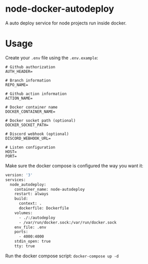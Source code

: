 # node-docker-autodeploy
A auto deploy service for node projects run inside docker.

# Usage
Create your `.env` file using the `.env.example`:

```dotenv
# Github authorization
AUTH_HEADER=

# Branch information
REPO_NAME=

# Github action information
ACTION_NAME=

# Docker container name
DOCKER_CONTAINER_NAME=

# Docker socket path (optional)
DOCKER_SOCKET_PATH=

# Discord webhook (optional)
DISCORD_WEBHOOK_URL=

# Listen configuration
HOST=
PORT=
```

Make sure the docker compose is configured the way you want it:
```dockerfile
version: '3'
services:
  node_autodeploy:
    container_name: node-autodeploy
    restart: always
    build:
      context: .
      dockerfile: Dockerfile
    volumes:
      - ./:/autodeploy
      - /var/run/docker.sock:/var/run/docker.sock
    env_file: .env
    ports:
      - 4000:4000
    stdin_open: true
    tty: true
```
Run the docker compose script:
`docker-compose up -d`
